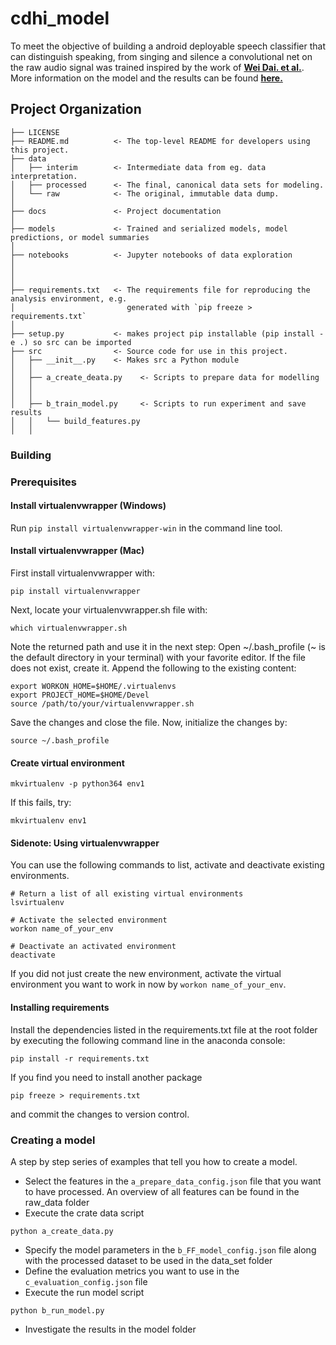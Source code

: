 cdhi_model
==============================

To meet the objective of building a android deployable speech classifier that can distinguish speaking, from singing and silence a convolutional net on the raw audio signal was trained inspired by the work of **[Wei Dai. et al.](https://drive.google.com/file/d/1G040rNPvGnjRTqXe1Tc6GFooibk2u7v7/view?usp=sharing)**. More information on the model and the results can be found **[here.](https://github.com/albu89/cdhi_model/blob/master/docs/CDHI%20Challenge%20V1.0.pdf)**


Project Organization
------------

    ├── LICENSE
    ├── README.md          <- The top-level README for developers using this project.
    ├── data
    │   ├── interim        <- Intermediate data from eg. data interpretation.
    │   ├── processed      <- The final, canonical data sets for modeling.
    │   └── raw            <- The original, immutable data dump.
    │
    ├── docs               <- Project documentation
    │
    ├── models             <- Trained and serialized models, model predictions, or model summaries
    │
    ├── notebooks          <- Jupyter notebooks of data exploration
    │
    │
    │
    ├── requirements.txt   <- The requirements file for reproducing the analysis environment, e.g.
    │                         generated with `pip freeze > requirements.txt`
    │
    ├── setup.py           <- makes project pip installable (pip install -e .) so src can be imported
    ├── src                <- Source code for use in this project.
    │   ├── __init__.py    <- Makes src a Python module
    │   │
    │   ├── a_create_deata.py    <- Scripts to prepare data for modelling
    │   │   
    │   │
    │   ├── b_train_model.py     <- Scripts to run experiment and save results
    │   │   └── build_features.py
    │   │


### Building

### Prerequisites

#### Install virtualenvwrapper (Windows)

Run `pip install virtualenvwrapper-win` in the command line tool.

#### Install virtualenvwrapper (Mac)
First install virtualenvwrapper with:
```
pip install virtualenvwrapper
```
Next, locate your virtualenvwrapper.sh file with:
```
which virtualenvwrapper.sh
```
Note the returned path and use it in the next step:
Open ~/.bash_profile (~ is the default directory in your terminal) with your favorite editor. 
If the file does not exist, create it. Append the following to the existing content:
```
export WORKON_HOME=$HOME/.virtualenvs
export PROJECT_HOME=$HOME/Devel
source /path/to/your/virtualenvwrapper.sh
```
Save the changes and close the file.
Now, initialize the changes by:
```
source ~/.bash_profile
```

#### Create virtual environment
```
mkvirtualenv -p python364 env1
``` 
If this fails, try:
```
mkvirtualenv env1
``` 

#### Sidenote: Using virtualenvwrapper
You can use the following commands to list, activate and deactivate existing environments.
```
# Return a list of all existing virtual environments
lsvirtualenv

# Activate the selected environment
workon name_of_your_env 

# Deactivate an activated environment
deactivate
```
If you did not just create the new environment, activate the virtual environment you want to work in now by `workon name_of_your_env`.

#### Installing requirements

Install the dependencies listed in the requirements.txt file at the root folder by executing the following command line in the anaconda console:

```
pip install -r requirements.txt
```

If you find you need to install another package

```
pip freeze > requirements.txt
```

and commit the changes to version control.


### Creating a model

A step by step series of examples that tell you how to create a model.

+ Select the features in the `a_prepare_data_config.json` file that you want to have processed. An overview of all features can be found in the raw_data folder
+ Execute the crate data script

```
python a_create_data.py
```

+ Specify the model parameters in the `b_FF_model_config.json` file along with the processed dataset to be used in the data_set folder
+ Define the evaluation metrics you want to use in the `c_evaluation_config.json` file
+ Execute the run model script 

```
python b_run_model.py
```
+ Investigate the results in the model folder
